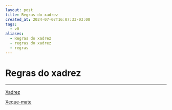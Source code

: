```yaml
---
layout: post
title: Regras do xadrez
created_at: 2024-07-07T16:07:33-03:00
tags:
  - v0
aliases:
  - Regras do xadrez
  - regras do xadrez
  - regras
---
```

# Regras do xadrez
----
[Xadrez](maps/Xadrez.md)

[Xeque-mate](_insight/2024-07-07-Xeque_mate.md)